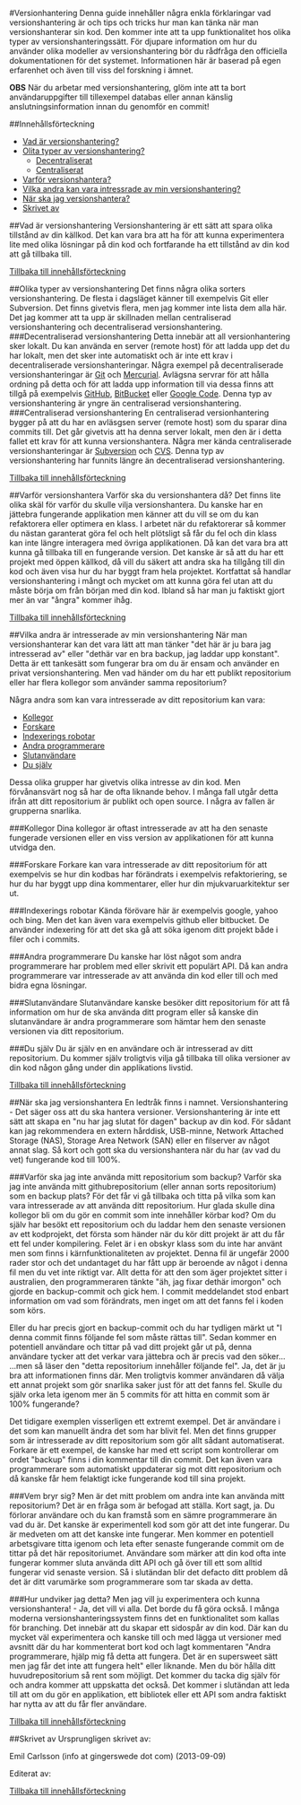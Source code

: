 #Versionhantering
Denna guide innehåller några enkla förklaringar vad versionshantering är och tips och tricks hur man kan tänka när man versionshanterar sin kod. Den kommer inte att ta upp funktionalitet hos olika typer av versionshanteringssätt. För djupare information om hur du använder olika modeller av versionshantering bör du rådfråga den officiella dokumentationen för det systemet. Informationen här är baserad på egen erfarenhet och även till viss del forskning i ämnet.

**OBS** När du arbetar med versionshantering, glöm inte att ta bort användaruppgifter till tillexempel databas eller annan känslig anslutningsinformation innan du genomför en commit!

##Innehållsförteckning
* [Vad är versionshantering?](#vad-är-versionshantering)
* [Olita typer av versionshantering?](#olika-typer-av-versionshantering)
	* [Decentraliserat](#decentraliserad-versionshantering)
	* [Centraliserat](#centraliserad-versionshantering)
* [Varför versionshantera?](#varför-versionshantera)
* [Vilka andra kan vara intressrade av min versionshantering?](#vilka-andra-är-intresserade-av-min-versionshantering)
* [När ska jag versionshantera?](#när-ska-jag-versionshantera)
* [Skrivet av](#skrivet-av)

##Vad är versionshantering
Versionshantering är ett sätt att spara olika tillstånd av din källkod. Det kan vara bra att ha för att kunna experimentera lite med olika lösningar på din kod och fortfarande ha ett tillstånd av din kod att gå tillbaka till.

[Tillbaka till innehållsförteckning](#innehallsforteckning)

##Olika typer av versionshantering
Det finns några olika sorters versionshantering. De flesta i dagsläget känner till exempelvis Git eller Subversion. Det finns givetvis flera, men jag kommer inte lista dem alla här. Det jag kommer att ta upp är skillnaden mellan centraliserad versionshantering och decentraliserad versionshantering.
###Decentraliserad versionshantering
Detta innebär att all versionhantering sker lokalt. Du kan använda en server (remote host) för att ladda upp det du har lokalt, men det sker inte automatiskt och är inte ett krav i decentraliserade versionshanteringar. Några exempel på decentraliserade versionshanteringar är [Git](http://git-scm.com/) och [Mercurial](http://mercurial.selenic.com/). Avlägsna servrar för att hålla ordning på detta och för att ladda upp information till via dessa finns att tillgå på exempelvis [GitHub](http://www.github.com), [BitBucket](http://www.bitbucket.com) eller [Google Code](http://code.google.com/). Denna typ av versionshantering är yngre än centraliserad versionshantering.
###Centraliserad versionshantering
En centraliserad versionhantering bygger på att du har en avläsgsen server (remote host) som du sparar dina commits till. Det går givetvis att ha denna server lokalt, men den är i detta fallet ett krav för att kunna versionshantera. Några mer kända centraliserade versionshanteringar är [Subversion](http://subversion.tigris.org/) och [CVS](http://cvs.nongnu.org/). Denna typ av versionshantering har funnits längre än decentraliserad versionshantering.

[Tillbaka till innehållsförteckning](#innehallsforteckning)

##Varför versionshantera
Varför ska du versionshantera då? Det finns lite olika skäl för varför du skulle vilja versionshantera. Du kanske har en jättebra fungerande applikation men känner att du vill se om du kan refaktorera eller optimera en klass. I arbetet när du refaktorerar så kommer du nästan garanterat göra fel och helt plötsligt så får du fel och din klass kan inte längre interagera med övriga applikationen. Då kan det vara bra att kunna gå tillbaka till en fungerande version. Det kanske är så att du har ett projekt med öppen källkod, då vill du säkert att andra ska ha tillgång till din kod och även visa hur du har byggt fram hela projektet. Kortfattat så handlar versionshantering i mångt och mycket om att kunna göra fel utan att du måste börja om från början med din kod. Ibland så har man ju faktiskt gjort mer än var "ångra" kommer ihåg.

[Tillbaka till innehållsförteckning](#innehallsforteckning)

##Vilka andra är intresserade av min versionshantering
När man versionshanterar kan det vara lätt att man tänker "det här är ju bara jag intresserad av" eller "dethär var en bra backup, jag laddar upp konstant". Detta är ett tankesätt som fungerar bra om du är ensam och använder en privat versionshantering. Men vad händer om du har ett publikt repositorium eller har flera kollegor som använder samma repositorium?

Några andra som kan vara intresserade av ditt repositorium kan vara:

* [Kollegor](#kollegor)
* [Forskare](#forskare)
* [Indexerings robotar](#indexerings-robotar)
* [Andra programmerare](#andra-programmerare)
* [Slutanvändare](#slutanvandare)
* [Du själv](#du-sjalv)

Dessa olika grupper har givetvis olika intresse av din kod. Men förvånansvärt nog så har de ofta liknande behov. I många fall utgår detta ifrån att ditt repositorium är publikt och open source. I några av fallen är grupperna snarlika.

###Kollegor
Dina kollegor är oftast intresserade av att ha den senaste fungerade versionen eller en viss version av applikationen för att kunna utvidga den.

###Forskare
Forkare kan vara intresserade av ditt repositorium för att exempelvis se hur din kodbas har förändrats i exempelvis refaktoriering, se hur du har byggt upp dina kommentarer, eller hur din mjukvaruarkitektur ser ut.

###Indexerings robotar
Kända förövare här är exempelvis google, yahoo och bing. Men det kan även vara exempelvis github eller bitbucket. De använder indexering för att det ska gå att söka igenom ditt projekt både i filer och i commits.

###Andra programmerare
Du kanske har löst något som andra programmerare har problem med eller skrivit ett populärt API. Då kan andra programmerare var intresserade av att använda din kod eller till och med bidra egna lösningar.

###Slutanvändare
Slutanvändare kanske besöker ditt repositorium för att få information om hur de ska använda ditt program eller så kanske din slutanvändare är andra programmerare som hämtar hem den senaste versionen via ditt repositorium.

###Du själv
Du är själv en en användare och är intresserad av ditt repositorium. Du kommer själv troligtvis vilja gå tillbaka till olika versioner av din kod någon gång under din applikations livstid.

[Tillbaka till innehållsförteckning](#innehallsforteckning)

##När ska jag versionshantera
En ledtråk finns i namnet. Versionshantering - Det säger oss att du ska hantera versioner. Versionshantering är inte ett sätt att skapa en "nu har jag slutat för dagen" backup av din kod. För sådant kan jag rekommendera en extern hårddisk, USB-minne, Network Attached Storage (NAS), Storage Area Network (SAN) eller en filserver av något annat slag. Så kort och gott ska du versionshantera när du har (av vad du vet) fungerande kod till 100%.

###Varför ska jag inte använda mitt repositorium som backup?
Varför ska jag inte använda mitt githubrepositorium (eller annan sorts repositorium) som en backup plats? För det får vi gå tillbaka och titta på vilka som kan vara intresserade av att använda ditt repositorium. Hur glada skulle dina kollegor bli om du gör en commit som inte innehåller körbar kod?  Om du själv har besökt ett repositorium och du laddar hem den senaste versionen av ett kodprojekt, det första som händer när du kör ditt projekt är att du får ett fel under kompilering. Felet är i en obskyr klass som du inte har använt men som finns i kärnfunktionaliteten av projektet. Denna fil är ungefär 2000 rader stor och det undantaget du har fått upp är beroende av något i denna fil men du vet inte riktigt var. Allt detta för att den som äger projektet sitter i australien, den programmeraren tänkte "äh, jag fixar dethär imorgon" och gjorde en backup-commit och gick hem. I commit meddelandet stod enbart information om vad som förändrats, men inget om att det fanns fel i koden som körs.

Eller du har precis gjort en backup-commit och du har tydligen märkt ut "I denna commit finns följande fel som måste rättas till". Sedan kommer en potentiell användare och tittar på vad ditt projekt går ut på, denna användare tycker att det verkar vara jättebra och är precis vad den söker... ...men så läser den "detta repositorium innehåller följande fel". Ja, det är ju bra att informationen finns där. Men troligtvis kommer användaren då välja ett annat projekt som gör snarlika saker just för att det fanns fel. Skulle du själv orka leta igenom mer än 5 commits för att hitta en commit som är 100% fungerande?

Det tidigare exemplen visserligen ett extremt exempel. Det är användare i det som kan manuellt ändra det som har blivit fel. Men det finns grupper som är intresserade av ditt repositorium som gör allt sådant automatiserat. Forkare är ett exempel, de kanske har med ett script som kontrollerar om ordet "backup" finns i din kommentar till din commit. Det kan även vara programmerare som automatiskt uppdaterar sig mot ditt repositorium och då kanske får hem felaktigt icke fungerande kod till sina projekt.

###Vem bryr sig?
Men är det mitt problem om andra inte kan använda mitt repositorium? Det är en fråga som är befogad att ställa. Kort sagt, ja. Du förlorar användare och du kan framstå som en sämre programmerare än vad du är. Det kanske är experimentell kod som gör att det inte fungerar. Du är medveten om att det kanske inte fungerar. Men kommer en potentiell arbetsgivare titta igenom och leta efter senaste fungerande commit om de tittar på det här repositoriumet. Användare som märker att din kod ofta inte fungerar kommer sluta använda ditt API och gå över till ett som alltid fungerar vid senaste version. Så i slutändan blir det defacto ditt problem då det är ditt varumärke som programmerare som tar skada av detta.

###Hur undviker jag detta?
Men jag vill ju experimentera och kunna versionshantera! - Ja, det vill vi alla. Det borde du få göra också. I många moderna versionshanteringssystem finns det en funktionalitet som kallas för branching. Det innebär att du skapar ett sidospår av din kod. Där kan du mycket väl experimentera och kanske till och med lägga ut versioner med avsnitt där du har kommenterat bort kod och lagt kommentaren "Andra programmerare, hjälp mig få detta att fungera. Det är en supersweet sätt men jag får det inte att fungera helt" eller liknande. Men du bör hålla ditt huvudrepositorium så rent som möjligt. Det kommer du tacka dig själv för och andra kommer att uppskatta det också. Det kommer i slutändan att leda till att om du gör en applikation, ett bibliotek eller ett API som andra faktiskt har nytta av att du får fler användare.

[Tillbaka till innehållsförteckning](#innehallsforteckning)

##Skrivet av
Ursprungligen skrivet av:

Emil Carlsson (info at gingerswede dot com) (2013-09-09)

Editerat av:


[Tillbaka till innehållsförteckning](#innehallsforteckning)
